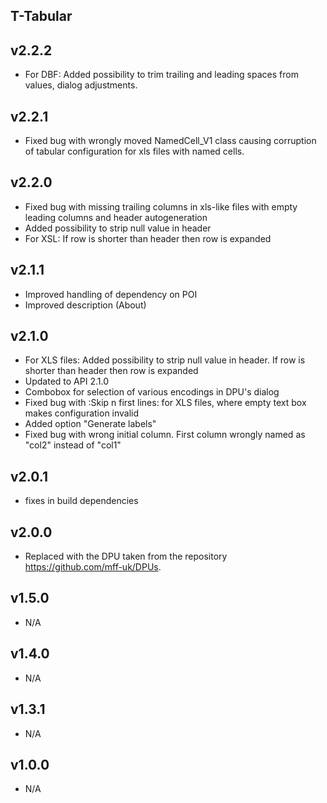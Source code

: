 T-Tabular
----------

v2.2.2
---
* For DBF: Added possibility to trim trailing and leading spaces from values, dialog adjustments.

v2.2.1
---
* Fixed bug with wrongly moved NamedCell_V1 class causing corruption of tabular configuration for xls files with named cells.

v2.2.0
---
* Fixed bug with missing trailing columns in xls-like files with empty leading columns and header autogeneration
* Added possibility to strip null value in header
* For XSL: If row is shorter than header then row is expanded

v2.1.1
---
* Improved handling of dependency on POI
* Improved description (About)

v2.1.0
---
* For XLS files: Added possibility to strip null value in header. If row is shorter than header then row is expanded
* Updated to API 2.1.0
* Combobox for selection of various encodings in DPU's dialog
* Fixed bug with :Skip n first lines: for XLS files, where empty text box makes configuration invalid
* Added option "Generate labels"
* Fixed bug with wrong initial column. First column wrongly named as "col2" instead of "col1"

v2.0.1
---
* fixes in build dependencies

v2.0.0
---
* Replaced with the DPU taken from the repository https://github.com/mff-uk/DPUs.

v1.5.0
---
* N/A

v1.4.0
---
* N/A

v1.3.1
---
* N/A

v1.0.0
---
* N/A

